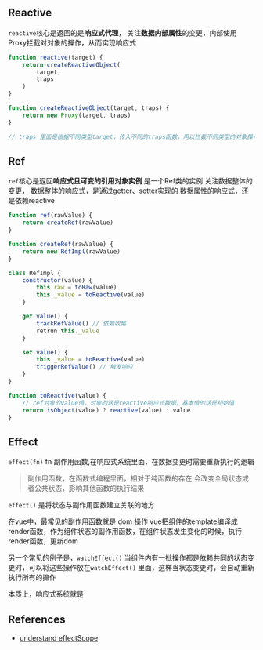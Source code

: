 
## Reactive
`reactive`核心是返回的是**响应式代理**， 
关注**数据内部属性**的变更，内部使用Proxy拦截对对象的操作，从而实现响应式

```js
function reactive(target) {
	return createReactiveObject(
		target,
		traps
	)
}

function createReactiveObject(target, traps) {
	return new Proxy(target, traps)
}

// traps 里面是根据不同类型target，传入不同的traps函数，用以拦截不同类型的对象操作，object、array、map、set、 weakMap、weakSet
```


## Ref
`ref`核心是返回**响应式且可变的引用对象实例** 是一个Ref类的实例
关注数据整体的变更，
数据整体的响应式，是通过getter、setter实现的
数据属性的响应式，还是依赖reactive

```js
function ref(rawValue) {
	return createRef(rawValue)
}

function createRef(rawValue) {
	return new RefImpl(rawValue)
}

class RefImpl {
	constructor(value) {
		this.raw = toRaw(value)
		this._value = toReactive(value) 
	}

	get value() {
		trackRefValue() // 依赖收集
		retrun this._value
	}

	set value() {
		this._value = toReactive(value)
		triggerRefValue() // 触发响应
	}
}

function toReactive(value) {
	// ref对象的value值，对象的话是reactive响应式数据，基本值的话是初始值
	return isObject(value) ? reactive(value) : value
}
```

## Effect
`effect(fn)`
fn 副作用函数,在响应式系统里面，在数据变更时需要重新执行的逻辑

> 副作用函数，在函数式编程里面，相对于纯函数的存在
> 会改变全局状态或者公共状态，影响其他函数的执行结果

`effect()` 是将状态与副作用函数建立关联的地方

在vue中，最常见的副作用函数就是 dom 操作
vue把组件的template编译成 render函数，作为组件状态的副作用函数，在组件状态发生变化的时候，执行render函数，更新dom

另一个常见的例子是，`watchEffect()` 
当组件内有一批操作都是依赖共同的状态变更时，可以将这些操作放在`watchEffect()` 里面，这样当状态变更时，会自动重新执行所有的操作

本质上，响应式系统就是

## References
+ [understand effectScope](https://stackoverflow.com/questions/70493794/how-to-understand-the-effectscope-in-vue)
